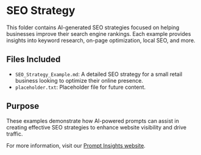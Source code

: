 # SEO Strategy

This folder contains AI-generated SEO strategies focused on helping businesses improve their search engine rankings. Each example provides insights into keyword research, on-page optimization, local SEO, and more.

## Files Included

- `SEO_Strategy_Example.md`: A detailed SEO strategy for a small retail business looking to optimize their online presence.
- `placeholder.txt`: Placeholder file for future content.

## Purpose

These examples demonstrate how AI-powered prompts can assist in creating effective SEO strategies to enhance website visibility and drive traffic.

For more information, visit our [Prompt Insights website](https://hipockt.github.io/PromptInsights/).
